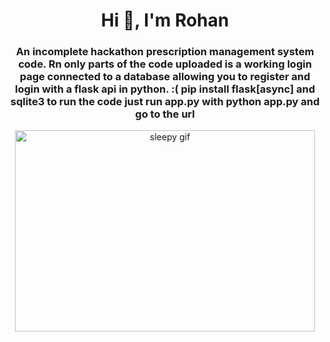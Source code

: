 <h1 align="center">Hi 👋, I'm Rohan</h1>
<h3 align="center">An incomplete hackathon prescription management system code. Rn only parts of the code uploaded is a working login page connected to a database allowing you to register and login with a flask api in python. :(
pip install flask[async] and sqlite3
to run the code just run app.py with python app.py and go to the url</h3>

<p align="center">
  <a href="https://giphy.com/clips/studiosoriginals-sleep-tired-sleepy-u2wg2uXJbHzkXkPphr">
    <img src="https://media.giphy.com/media/u2wg2uXJbHzkXkPphr/giphy.gif" alt="sleepy gif" width="480" height="322" />
  </a>
</p>

